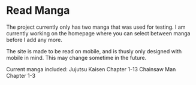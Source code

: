 # Read Manga

The project currently only has two manga that was used for testing.
I am currently working on the homepage where you can select between manga before I add any more.

The site is made to be read on mobile, and is thusly only designed with mobile in mind.
This may change sometime in the future.

Current manga included:
    Jujutsu Kaisen Chapter 1-13
    Chainsaw Man Chapter 1-3